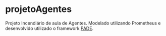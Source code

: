 # projetoAgentes
Projeto Incendiário de aula de Agentes. Modelado utilizando Prometheus e desenvolvido utilizado o framework [PADE](https://pade.readthedocs.io/pt_BR/latest/).
